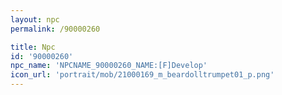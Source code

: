 ```yaml
---
layout: npc
permalink: /90000260

title: Npc
id: '90000260'
npc_name: 'NPCNAME_90000260_NAME:[F]Develop'
icon_url: 'portrait/mob/21000169_m_beardolltrumpet01_p.png'
---
```

